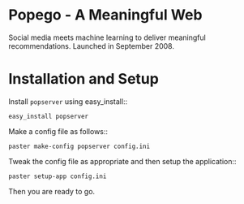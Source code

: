 # Popego - A Meaningful Web
Social media meets machine learning to deliver meaningful recommendations. Launched in September 2008. 

# Installation and Setup

Install ``popserver`` using easy_install::

    easy_install popserver

Make a config file as follows::

    paster make-config popserver config.ini

Tweak the config file as appropriate and then setup the application::

    paster setup-app config.ini

Then you are ready to go.
